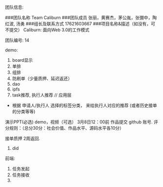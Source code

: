 团队信息:

###团队名称
Team Caliburn
###团队成员
张丽，黄赛杰，茅公胤，张弸中，陶红波, 汤勇
###组长及联系方式
17621603667
###项目名称&描述（如没有，可不提交）
Caliburn: 面向Web 3.0的工作模式

团队编号:
14

demo:
1. board显示
2. 单排
3. 组排
4. 防刷单（少量质押、延迟返还）
4. dao
5. ipfs
6. task推荐, 执行人推荐 // 应用层
* 根据 申请人/执行人 选择的标签分类， 来给执行人对应的推荐 (或者历史接单的分类等等)

演示PPT(必选)  demo，视频（可选）
3月8日12：00前  作品提交
github 账号.
评分规则：（总分30分：社会价值、作品水平、源码水平各10分）





接单质押   2周返回.


1. did 

前端: 
1. 任务发起
2. 任务接收
3. 






























